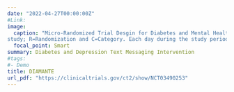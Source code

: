 ```yaml
---
date: "2022-04-27T00:00:00Z"
#Link: 
image:
  caption: "Micro-Randomized Trial Desgin for Diabetes and Mental Health Adaptive Notification Tracking and Evaluation
study; R=Randomization and C=Category. Each day during the study period, a TimeWindow is selected. At the selected Time Window, a Feedback message and a Motivational message are sent. The two messages are one minute apart. The primary outcome is the change in daily steps after the messages are sent." 
  focal_point: Smart
summary: Diabetes and Depression Text Messaging Intervention 
#tags:
#- Demo
title: DIAMANTE
url_pdf: "https://clinicaltrials.gov/ct2/show/NCT03490253"
---
```

